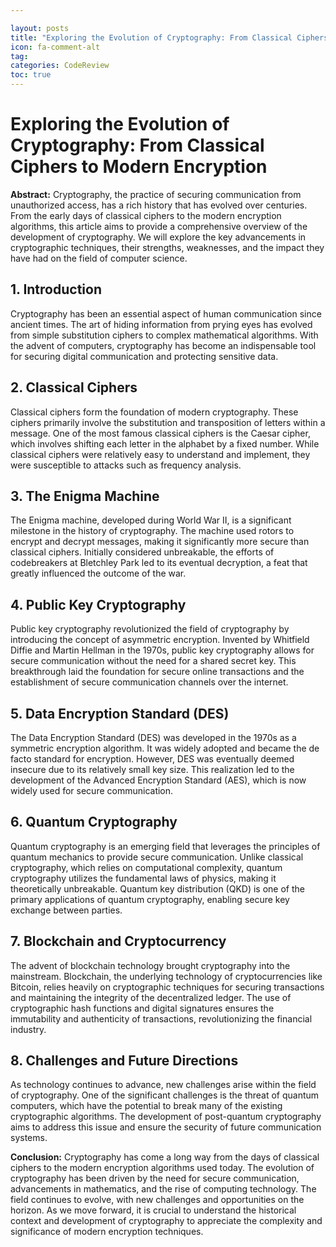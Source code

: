 ```yaml
---

layout: posts
title: "Exploring the Evolution of Cryptography: From Classical Ciphers to Modern Encryption"
icon: fa-comment-alt
tag:      
categories: CodeReview
toc: true
---
```




# Exploring the Evolution of Cryptography: From Classical Ciphers to Modern Encryption

**Abstract:**
Cryptography, the practice of securing communication from unauthorized access, has a rich history that has evolved over centuries. From the early days of classical ciphers to the modern encryption algorithms, this article aims to provide a comprehensive overview of the development of cryptography. We will explore the key advancements in cryptographic techniques, their strengths, weaknesses, and the impact they have had on the field of computer science.

## 1. Introduction
Cryptography has been an essential aspect of human communication since ancient times. The art of hiding information from prying eyes has evolved from simple substitution ciphers to complex mathematical algorithms. With the advent of computers, cryptography has become an indispensable tool for securing digital communication and protecting sensitive data.

## 2. Classical Ciphers
Classical ciphers form the foundation of modern cryptography. These ciphers primarily involve the substitution and transposition of letters within a message. One of the most famous classical ciphers is the Caesar cipher, which involves shifting each letter in the alphabet by a fixed number. While classical ciphers were relatively easy to understand and implement, they were susceptible to attacks such as frequency analysis.

## 3. The Enigma Machine
The Enigma machine, developed during World War II, is a significant milestone in the history of cryptography. The machine used rotors to encrypt and decrypt messages, making it significantly more secure than classical ciphers. Initially considered unbreakable, the efforts of codebreakers at Bletchley Park led to its eventual decryption, a feat that greatly influenced the outcome of the war.

## 4. Public Key Cryptography
Public key cryptography revolutionized the field of cryptography by introducing the concept of asymmetric encryption. Invented by Whitfield Diffie and Martin Hellman in the 1970s, public key cryptography allows for secure communication without the need for a shared secret key. This breakthrough laid the foundation for secure online transactions and the establishment of secure communication channels over the internet.

## 5. Data Encryption Standard (DES)
The Data Encryption Standard (DES) was developed in the 1970s as a symmetric encryption algorithm. It was widely adopted and became the de facto standard for encryption. However, DES was eventually deemed insecure due to its relatively small key size. This realization led to the development of the Advanced Encryption Standard (AES), which is now widely used for secure communication.

## 6. Quantum Cryptography
Quantum cryptography is an emerging field that leverages the principles of quantum mechanics to provide secure communication. Unlike classical cryptography, which relies on computational complexity, quantum cryptography utilizes the fundamental laws of physics, making it theoretically unbreakable. Quantum key distribution (QKD) is one of the primary applications of quantum cryptography, enabling secure key exchange between parties.

## 7. Blockchain and Cryptocurrency
The advent of blockchain technology brought cryptography into the mainstream. Blockchain, the underlying technology of cryptocurrencies like Bitcoin, relies heavily on cryptographic techniques for securing transactions and maintaining the integrity of the decentralized ledger. The use of cryptographic hash functions and digital signatures ensures the immutability and authenticity of transactions, revolutionizing the financial industry.

## 8. Challenges and Future Directions
As technology continues to advance, new challenges arise within the field of cryptography. One of the significant challenges is the threat of quantum computers, which have the potential to break many of the existing cryptographic algorithms. The development of post-quantum cryptography aims to address this issue and ensure the security of future communication systems.

**Conclusion:**
Cryptography has come a long way from the days of classical ciphers to the modern encryption algorithms used today. The evolution of cryptography has been driven by the need for secure communication, advancements in mathematics, and the rise of computing technology. The field continues to evolve, with new challenges and opportunities on the horizon. As we move forward, it is crucial to understand the historical context and development of cryptography to appreciate the complexity and significance of modern encryption techniques.